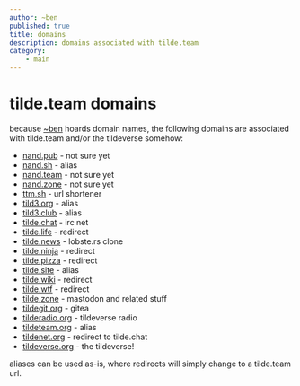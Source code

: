 ```yaml
---
author: ~ben
published: true
title: domains
description: domains associated with tilde.team
category: 
    - main
---
```


# tilde.team domains

because [~ben](https://tilde.team/~ben/) hoards domain names, the following domains are associated with tilde.team and/or the tildeverse somehow:

* [nand.pub](https://nand.pub/) - not sure yet
* [nand.sh](https://nand.sh/) - alias
* [nand.team](https://nand.team/) - not sure yet
* [nand.zone](https://nand.zone/) - not sure yet
* [ttm.sh](https://ttm.sh/) - url shortener
* [tild3.org](https://tild3.org/) - alias
* [tild3.club](https://tild3.club/) - alias
* [tilde.chat](https://tilde.chat/) - irc net
* [tilde.life](https://tilde.life/) - redirect
* [tilde.news](https://tilde.news/) - lobste.rs clone
* [tilde.ninja](https://tilde.ninja/) - redirect
* [tilde.pizza](https://tilde.pizza/) - redirect
* [tilde.site](https://tilde.site/) - alias
* [tilde.wiki](https://tilde.wiki/) - redirect
* [tilde.wtf](https://tilde.wtf/) - redirect
* [tilde.zone](https://tilde.zone/) - mastodon and related stuff
* [tildegit.org](https://tildegit.org/) - gitea
* [tilderadio.org](https://tilderadio.org/) - tildeverse radio
* [tildeteam.org](https://tildeteam.org/) - alias
* [tildenet.org](https://tildenet.org/) - redirect to tilde.chat
* [tildeverse.org](https://tildeverse.org/) - the tildeverse!

aliases can be used as-is, where redirects will simply change to a tilde.team url.

